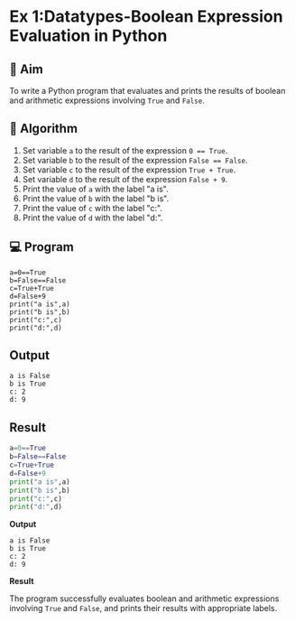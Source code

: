 
# Ex 1:Datatypes-Boolean Expression Evaluation in Python

## 🎯 Aim
To write a Python program that evaluates and prints the results of boolean and arithmetic expressions involving `True` and `False`.

## 🧠 Algorithm
1. Set variable `a` to the result of the expression `0 == True`.
2. Set variable `b` to the result of the expression `False == False`.
3. Set variable `c` to the result of the expression `True + True`.
4. Set variable `d` to the result of the expression `False + 9`.
5. Print the value of `a` with the label "a is".
6. Print the value of `b` with the label "b is".
7. Print the value of `c` with the label "c:".
8. Print the value of `d` with the label "d:".

## 💻 Program
```
a=0==True
b=False==False
c=True+True
d=False+9
print("a is",a)
print("b is",b)
print("c:",c)
print("d:",d)
```

## Output
```
a is False
b is True
c: 2
d: 9
```
## Result

```python
a=0==True
b=False==False
c=True+True
d=False+9
print("a is",a)
print("b is",b)
print("c:",c)
print("d:",d)
```

**Output**

```
a is False
b is True
c: 2
d: 9
```

**Result**

The program successfully evaluates boolean and arithmetic expressions involving `True` and `False`, and prints their results with appropriate labels.

